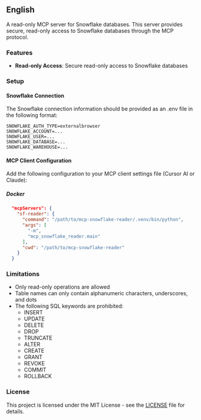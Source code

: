 ## English

A read-only MCP server for Snowflake databases. This server provides secure, read-only access to Snowflake databases through the MCP protocol.

### Features

- **Read-only Access**: Secure read-only access to Snowflake databases

### Setup

#### Snowflake Connection

The Snowflake connection information should be provided as an .env file in the following format:

```.env
SNOWFLAKE_AUTH_TYPE=externalbrowser
SNOWFLAKE_ACCOUNT=...
SNOWFLAKE_USER=...
SNOWFLAKE_DATABASE=...
SNOWFLAKE_WAREHOUSE=...
```

#### MCP Client Configuration

Add the following configuration to your MCP client settings file (Cursor AI or Claude):

##### Docker

```json
  "mcpServers": {
    "sf-reader": {
      "command": "/path/to/mcp-snowflake-reader/.venv/bin/python",
      "args": [
        "-m",
        "mcp_snowflake_reader.main"
      ],
      "cwd": "/path/to/mcp-snowflake-reader"
    }
  }
```

### Limitations

- Only read-only operations are allowed
- Table names can only contain alphanumeric characters, underscores, and dots
- The following SQL keywords are prohibited:
  - INSERT
  - UPDATE
  - DELETE
  - DROP
  - TRUNCATE
  - ALTER
  - CREATE
  - GRANT
  - REVOKE
  - COMMIT
  - ROLLBACK

### License

This project is licensed under the MIT License - see the [LICENSE](LICENSE) file for details.
